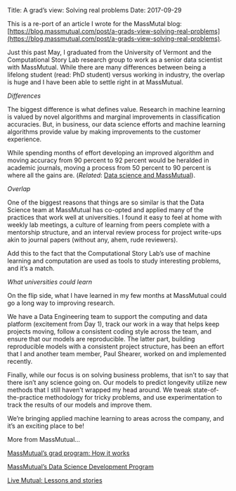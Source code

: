 Title: A grad’s view: Solving real problems
Date: 2017-09-29

This is a re-port of an article I wrote for the MassMutal blog: [https://blog.massmutual.com/post/a-grads-view-solving-real-problems](https://blog.massmutual.com/post/a-grads-view-solving-real-problems).

Just this past May, I graduated from the University of Vermont and the Computational Story Lab research group to work as a senior data scientist with MassMutual. While there are many differences between being a lifelong student (read: PhD student) versus working in industry, the overlap is huge and I have been able to settle right in at MassMutual.

*Differences*

The biggest difference is what defines value. Research in machine learning is valued by novel algorithms and marginal improvements in classification accuracies. But, in business, our data science efforts and machine learning algorithms provide value by making improvements to the customer experience.

While spending months of effort developing an improved algorithm and moving accuracy from 90 percent to 92 percent would be heralded in academic journals, moving a process from 50 percent to 90 percent is where all the gains are. (*Related*: [Data science and MassMutual](https://blog.massmutual.com/post/data-science-and-living-mutual)).

*Overlap*

One of the biggest reasons that things are so similar is that the Data Science team at MassMutual has co-opted and applied many of the practices that work well at universities. I found it easy to feel at home with weekly lab meetings, a culture of learning from peers complete with a mentorship structure, and an interval review process for project write-ups akin to journal papers (without any, ahem, rude reviewers).

Add this to the fact that the Computational Story Lab’s use of machine learning and computation are used as tools to study interesting problems, and it’s a match.

*What universities could learn*

On the flip side, what I have learned in my few months at MassMutual could go a long way to improving research.

We have a Data Engineering team to support the computing and data platform (excitement from Day 1), track our work in a way that helps keep projects moving, follow a consistent coding style across the team, and ensure that our models are reproducible. The latter part, building reproducible models with a consistent project structure, has been an effort that I and another team member, Paul Shearer, worked on and implemented recently.

Finally, while our focus is on solving business problems, that isn’t to say that there isn’t any science going on. Our models to predict longevity utilize new methods that I still haven’t wrapped my head around. We tweak state-of-the-practice methodology for tricky problems, and use experimentation to track the results of our models and improve them.

We’re bringing applied machine learning to areas across the company, and it’s an exciting place to be!

More from MassMutual…

[MassMutual’s grad program: How it works](https://blog.massmutual.com/post/grad-school-and-problem-solving-at-massmutual)

[MassMutual’s Data Science Development Program](http://datascience.massmutual.com/development)

[Live Mutual: Lessons and stories](https://blog.massmutual.com/category/live-mutual)

